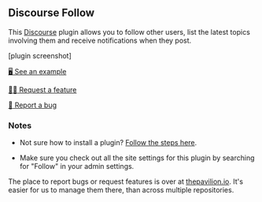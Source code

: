 ## Discourse Follow

This [Discourse](https://github.com/discourse/discourse) plugin allows you to follow other users, list the latest topics involving them and receive notifications when they post. 

[plugin screenshot]

<a href="https://try.thepavilion.io" target="_blank"> :desktop_computer: See an example</a>

<a href="https://thepavilion.io/w/feature-request" target="_blank">:raising_hand_woman: Request a feature</a>

<a href="https://thepavilion.io/w/bug-report" target="_blank">:bug: Report a bug</a>

### Notes

- Not sure how to install a plugin? [Follow the steps here](https://meta.discourse.org/t/install-plugins-in-discourse/19157). 

- Make sure you check out all the site settings for this plugin by searching for "Follow" in your admin settings.

The place to report bugs or request features is over at [thepavilion.io](https://thepavilion.io). It's easier for us to manage them there, than across multiple repositories.